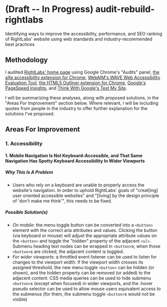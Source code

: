 # (Draft -- In Progress) audit-rebuild-rightlabs
Identifying ways to improve the accessibility, performance, and SEO ranking of RightLabs' website using web standards and industry-recommended best practices

## Methodology

I audited [RightLabs' home page](https://rightlabs.com/) using Google Chrome's "Audits" panel, [the aXe accessibility extension for Chrome](https://chrome.google.com/webstore/detail/axe/lhdoppojpmngadmnindnejefpokejbdd), [WebAIM's WAVE Web Accessibility Evaluation Tool](https://wave.webaim.org/), [the HTML5 Outliner extension for Chrome](https://chrome.google.com/webstore/detail/html5-outliner/afoibpobokebhgfnknfndkgemglggomo?hl=en), [Google's PageSpeed Insights](https://developers.google.com/speed/pagespeed/insights/), and [Think With Google's Test My Site](https://testmysite.thinkwithgoogle.com/).

I will be summarizing these analyses, along with proposed solutions, in the "Areas For Improvement" section below. Where relevant, I will be including quotes from people in the industry to offer further explanation for the solutions I've proposed.

## Areas For Improvement

### 1. Accessibility

#### 1. Mobile Navigation Is Not Keyboard-Accessible, and That Same Navigation Has Spotty Keyboard Accessibility In Wider Viewports

##### Why This Is A Problem

* Users who rely on a keyboard are unable to properly access the website's navigation. In order to uphold RightLabs' goals of "creat[ing] user oriented accessible websites" and "[living] by the design principle of 'don’t make me think'", this needs to be fixed.

##### Possible Solution(s)

* _On mobile:_ the menu toggle button can be converted into a `<button>` element with the correct aria attributes and values. Clicking the button (via keyboard or mouse) will adjust the appropriate attribute values on the `<button>` and toggle the "hidden" property of the adjacent `<ul>`. Submenu heading text nodes can be wrapped in `<button>`s; when those `<button>`s are clicked, the adjacent content is toggled.
* _For wider viewports:_ a throttled event listener can be used to listen for changes to the viewport width. If the viewport width crosses its assigned threshold, the new menu toggle `<button>` can be hidden (or shown), and the hidden property can be removed (or added) to the adjacent content. CSS media queries can be used to hide submenu `<button>`s (except when focused) in wider viewports, and the :hover pseudo selector can be used to allow mouse users equivalent access to the submenus (for them, the submenu toggle `<button>`s would not be visible) 
